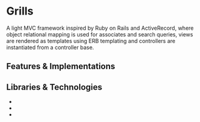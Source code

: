 # Grills

A light MVC framework inspired by Ruby on Rails and ActiveRecord,
where object relational mapping is used for associates and search queries,
views are rendered as templates using ERB templating and controllers are
instantiated from a controller base.

## Features & Implementations

## Libraries & Technologies
*
*
* 
